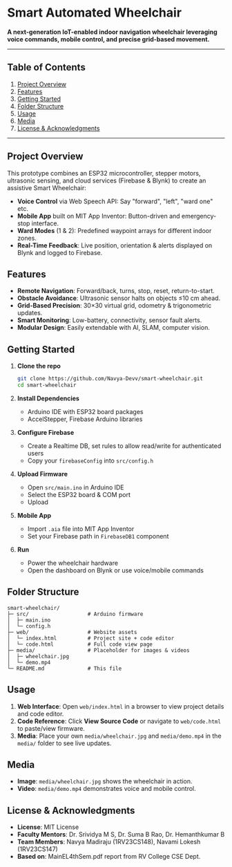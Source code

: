# Smart Automated Wheelchair

**A next-generation IoT-enabled indoor navigation wheelchair leveraging voice commands, mobile control, and precise grid-based movement.**

---

## Table of Contents

1. [Project Overview](#project-overview)
2. [Features](#features)
3. [Getting Started](#getting-started)
4. [Folder Structure](#folder-structure)
5. [Usage](#usage)
6. [Media](#media)
7. [License & Acknowledgments](#license-acknowledgments)

---

## Project Overview

This prototype combines an ESP32 microcontroller, stepper motors, ultrasonic sensing, and cloud services (Firebase & Blynk) to create an assistive Smart Wheelchair:

* **Voice Control** via Web Speech API: Say "forward", "left", "ward one" etc.
* **Mobile App** built on MIT App Inventor: Button-driven and emergency-stop interface.
* **Ward Modes** (1 & 2): Predefined waypoint arrays for different indoor zones.
* **Real-Time Feedback**: Live position, orientation & alerts displayed on Blynk and logged to Firebase.

## Features

* **Remote Navigation**: Forward/back, turns, stop, reset, return-to-start.
* **Obstacle Avoidance**: Ultrasonic sensor halts on objects ≤10 cm ahead.
* **Grid-Based Precision**: 30×30 virtual grid, odometry & trigonometric updates.
* **Smart Monitoring**: Low-battery, connectivity, sensor fault alerts.
* **Modular Design**: Easily extendable with AI, SLAM, computer vision.

## Getting Started

1. **Clone the repo**

   ```bash
   git clone https://github.com/Navya-Devv/smart-wheelchair.git
   cd smart-wheelchair
   ```
2. **Install Dependencies**

   * Arduino IDE with ESP32 board packages
   * AccelStepper, Firebase Arduino libraries
3. **Configure Firebase**

   * Create a Realtime DB, set rules to allow read/write for authenticated users
   * Copy your `firebaseConfig` into `src/config.h`
4. **Upload Firmware**

   * Open `src/main.ino` in Arduino IDE
   * Select the ESP32 board & COM port
   * Upload
5. **Mobile App**

   * Import `.aia` file into MIT App Inventor
   * Set your Firebase path in `FirebaseDB1` component
6. **Run**

   * Power the wheelchair hardware
   * Open the dashboard on Blynk or use voice/mobile commands

## Folder Structure

```
smart-wheelchair/
├─ src/                   # Arduino firmware
│  ├─ main.ino
│  └─ config.h
├─ web/                   # Website assets
│  └─ index.html          # Project site + code editor
│  └─ code.html           # Full code view page
├─ media/                 # Placeholder for images & videos
│  ├─ wheelchair.jpg
│  └─ demo.mp4
└─ README.md              # This file
```

## Usage

1. **Web Interface**: Open `web/index.html` in a browser to view project details and code editor.
2. **Code Reference**: Click **View Source Code** or navigate to `web/code.html` to paste/view firmware.
3. **Media**: Place your own `media/wheelchair.jpg` and `media/demo.mp4` in the `media/` folder to see live updates.

## Media

* **Image**: `media/wheelchair.jpg` shows the wheelchair in action.
* **Video**: `media/demo.mp4` demonstrates voice and mobile control.

## License & Acknowledgments

* **License**: MIT License
* **Faculty Mentors**: Dr. Srividya M S, Dr. Suma B Rao, Dr. Hemanthkumar B
* **Team Members**: Navya Madiraju (1RV23CS148), Navami Lokesh (1RV23CS147)
* **Based on**: MainEL4thSem.pdf report from RV College CSE Dept.

